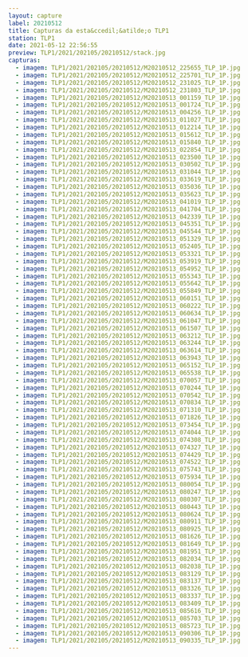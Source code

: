 ```yaml
---
layout: capture
label: 20210512
title: Capturas da esta&ccedil;&atilde;o TLP1
station: TLP1
date: 2021-05-12 22:56:55
preview: TLP1/2021/202105/20210512/stack.jpg
capturas:
  - imagem: TLP1/2021/202105/20210512/M20210512_225655_TLP_1P.jpg
  - imagem: TLP1/2021/202105/20210512/M20210512_225701_TLP_1P.jpg
  - imagem: TLP1/2021/202105/20210512/M20210512_231025_TLP_1P.jpg
  - imagem: TLP1/2021/202105/20210512/M20210512_231803_TLP_1P.jpg
  - imagem: TLP1/2021/202105/20210512/M20210513_001159_TLP_1P.jpg
  - imagem: TLP1/2021/202105/20210512/M20210513_001724_TLP_1P.jpg
  - imagem: TLP1/2021/202105/20210512/M20210513_004256_TLP_1P.jpg
  - imagem: TLP1/2021/202105/20210512/M20210513_011027_TLP_1P.jpg
  - imagem: TLP1/2021/202105/20210512/M20210513_012214_TLP_1P.jpg
  - imagem: TLP1/2021/202105/20210512/M20210513_015612_TLP_1P.jpg
  - imagem: TLP1/2021/202105/20210512/M20210513_015840_TLP_1P.jpg
  - imagem: TLP1/2021/202105/20210512/M20210513_022854_TLP_1P.jpg
  - imagem: TLP1/2021/202105/20210512/M20210513_023500_TLP_1P.jpg
  - imagem: TLP1/2021/202105/20210512/M20210513_030502_TLP_1P.jpg
  - imagem: TLP1/2021/202105/20210512/M20210513_031044_TLP_1P.jpg
  - imagem: TLP1/2021/202105/20210512/M20210513_033619_TLP_1P.jpg
  - imagem: TLP1/2021/202105/20210512/M20210513_035036_TLP_1P.jpg
  - imagem: TLP1/2021/202105/20210512/M20210513_035623_TLP_1P.jpg
  - imagem: TLP1/2021/202105/20210512/M20210513_041019_TLP_1P.jpg
  - imagem: TLP1/2021/202105/20210512/M20210513_041704_TLP_1P.jpg
  - imagem: TLP1/2021/202105/20210512/M20210513_042339_TLP_1P.jpg
  - imagem: TLP1/2021/202105/20210512/M20210513_045351_TLP_1P.jpg
  - imagem: TLP1/2021/202105/20210512/M20210513_045544_TLP_1P.jpg
  - imagem: TLP1/2021/202105/20210512/M20210513_051329_TLP_1P.jpg
  - imagem: TLP1/2021/202105/20210512/M20210513_052405_TLP_1P.jpg
  - imagem: TLP1/2021/202105/20210512/M20210513_053321_TLP_1P.jpg
  - imagem: TLP1/2021/202105/20210512/M20210513_053919_TLP_1P.jpg
  - imagem: TLP1/2021/202105/20210512/M20210513_054952_TLP_1P.jpg
  - imagem: TLP1/2021/202105/20210512/M20210513_055343_TLP_1P.jpg
  - imagem: TLP1/2021/202105/20210512/M20210513_055642_TLP_1P.jpg
  - imagem: TLP1/2021/202105/20210512/M20210513_055849_TLP_1P.jpg
  - imagem: TLP1/2021/202105/20210512/M20210513_060151_TLP_1P.jpg
  - imagem: TLP1/2021/202105/20210512/M20210513_060222_TLP_1P.jpg
  - imagem: TLP1/2021/202105/20210512/M20210513_060634_TLP_1P.jpg
  - imagem: TLP1/2021/202105/20210512/M20210513_061047_TLP_1P.jpg
  - imagem: TLP1/2021/202105/20210512/M20210513_061507_TLP_1P.jpg
  - imagem: TLP1/2021/202105/20210512/M20210513_063212_TLP_1P.jpg
  - imagem: TLP1/2021/202105/20210512/M20210513_063244_TLP_1P.jpg
  - imagem: TLP1/2021/202105/20210512/M20210513_063614_TLP_1P.jpg
  - imagem: TLP1/2021/202105/20210512/M20210513_063943_TLP_1P.jpg
  - imagem: TLP1/2021/202105/20210512/M20210513_065152_TLP_1P.jpg
  - imagem: TLP1/2021/202105/20210512/M20210513_065538_TLP_1P.jpg
  - imagem: TLP1/2021/202105/20210512/M20210513_070057_TLP_1P.jpg
  - imagem: TLP1/2021/202105/20210512/M20210513_070244_TLP_1P.jpg
  - imagem: TLP1/2021/202105/20210512/M20210513_070542_TLP_1P.jpg
  - imagem: TLP1/2021/202105/20210512/M20210513_070834_TLP_1P.jpg
  - imagem: TLP1/2021/202105/20210512/M20210513_071310_TLP_1P.jpg
  - imagem: TLP1/2021/202105/20210512/M20210513_071826_TLP_1P.jpg
  - imagem: TLP1/2021/202105/20210512/M20210513_073454_TLP_1P.jpg
  - imagem: TLP1/2021/202105/20210512/M20210513_074044_TLP_1P.jpg
  - imagem: TLP1/2021/202105/20210512/M20210513_074308_TLP_1P.jpg
  - imagem: TLP1/2021/202105/20210512/M20210513_074327_TLP_1P.jpg
  - imagem: TLP1/2021/202105/20210512/M20210513_074429_TLP_1P.jpg
  - imagem: TLP1/2021/202105/20210512/M20210513_074522_TLP_1P.jpg
  - imagem: TLP1/2021/202105/20210512/M20210513_075743_TLP_1P.jpg
  - imagem: TLP1/2021/202105/20210512/M20210513_075934_TLP_1P.jpg
  - imagem: TLP1/2021/202105/20210512/M20210513_080054_TLP_1P.jpg
  - imagem: TLP1/2021/202105/20210512/M20210513_080247_TLP_1P.jpg
  - imagem: TLP1/2021/202105/20210512/M20210513_080307_TLP_1P.jpg
  - imagem: TLP1/2021/202105/20210512/M20210513_080443_TLP_1P.jpg
  - imagem: TLP1/2021/202105/20210512/M20210513_080624_TLP_1P.jpg
  - imagem: TLP1/2021/202105/20210512/M20210513_080911_TLP_1P.jpg
  - imagem: TLP1/2021/202105/20210512/M20210513_080925_TLP_1P.jpg
  - imagem: TLP1/2021/202105/20210512/M20210513_081626_TLP_1P.jpg
  - imagem: TLP1/2021/202105/20210512/M20210513_081649_TLP_1P.jpg
  - imagem: TLP1/2021/202105/20210512/M20210513_081951_TLP_1P.jpg
  - imagem: TLP1/2021/202105/20210512/M20210513_082034_TLP_1P.jpg
  - imagem: TLP1/2021/202105/20210512/M20210513_082038_TLP_1P.jpg
  - imagem: TLP1/2021/202105/20210512/M20210513_083129_TLP_1P.jpg
  - imagem: TLP1/2021/202105/20210512/M20210513_083137_TLP_1P.jpg
  - imagem: TLP1/2021/202105/20210512/M20210513_083326_TLP_1P.jpg
  - imagem: TLP1/2021/202105/20210512/M20210513_083337_TLP_1P.jpg
  - imagem: TLP1/2021/202105/20210512/M20210513_083409_TLP_1P.jpg
  - imagem: TLP1/2021/202105/20210512/M20210513_085616_TLP_1P.jpg
  - imagem: TLP1/2021/202105/20210512/M20210513_085703_TLP_1P.jpg
  - imagem: TLP1/2021/202105/20210512/M20210513_085723_TLP_1P.jpg
  - imagem: TLP1/2021/202105/20210512/M20210513_090306_TLP_1P.jpg
  - imagem: TLP1/2021/202105/20210512/M20210513_090335_TLP_1P.jpg
---
```

